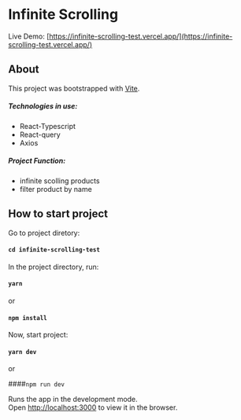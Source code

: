 # Infinite Scrolling

Live Demo: [https://infinite-scrolling-test.vercel.app/](https://infinite-scrolling-test.vercel.app/)

## About

This project was bootstrapped with [Vite](https://vitejs.dev/).

##### Technologies in use:

- React-Typescript
- React-query
- Axios

##### Project Function:

- infinite scolling products
- filter product by name

## How to start project

Go to project diretory:

#### `cd infinite-scrolling-test`

In the project directory, run:

#### `yarn`

or

#### `npm install`

Now, start project:

#### `yarn dev`

or

####`npm run dev`

Runs the app in the development mode.\
Open [http://localhost:3000](http://localhost:3000) to view it in the browser.
